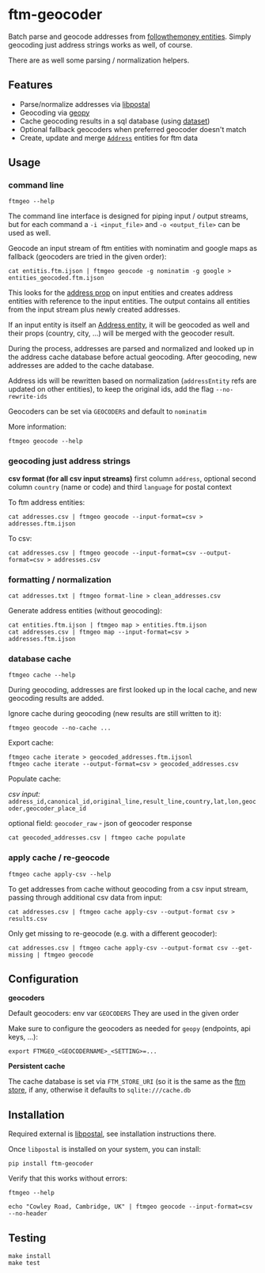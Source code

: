 # ftm-geocoder

Batch parse and geocode addresses from
[followthemoney entities](https://followthemoney.readthedocs.io/en/latest/).
Simply geocoding just address strings works as well, of course.

There are as well some parsing / normalization helpers.

## Features
- Parse/normalize addresses via [libpostal](https://github.com/openvenues/libpostal)
- Geocoding via [geopy](https://geopy.readthedocs.io/en/stable/)
- Cache geocoding results in a sql database (using [dataset](https://github.com/pudo/dataset))
- Optional fallback geocoders when preferred geocoder doesn't match
- Create, update and merge [`Address`](https://followthemoney.readthedocs.io/en/latest/model.html#address) entities for ftm data

## Usage

### command line

    ftmgeo --help

The command line interface is designed for piping input / output streams, but
for each command a `-i <input_file>` and `-o <output_file>` can be used as well.

Geocode an input stream of ftm entities with nominatim and google maps as
fallback (geocoders are tried in the given order):

    cat entitis.ftm.ijson | ftmgeo geocode -g nominatim -g google > entities_geocoded.ftm.ijson

This looks for the [address prop](https://followthemoney.readthedocs.io/en/latest/types.html#type-address)
on input entities and creates address entities with reference to the input
entities. The output contains all entities from the input stream plus newly
created addresses.

If an input entity is itself an [Address entity](https://followthemoney.readthedocs.io/en/latest/model.html#address),
it will be geocoded as well and their props (country, city, ...) will be merged
with the geocoder result.

During the process, addresses are parsed and normalized and looked up in the
address cache database before actual geocoding. After geocoding, new addresses
are added to the cache database.

Address ids will be rewritten based on normalization (`addressEntity` refs are updated on other entities),
to keep the original ids, add the flag `--no-rewrite-ids`

Geocoders can be set via `GEOCODERS` and default to `nominatim`

More information:

    ftmgeo geocode --help

### geocoding just address strings

**csv format (for all csv input streams)**
first column `address`, optional second column `country` (name or code) and
third `language` for postal context

To ftm address entities:

    cat addresses.csv | ftmgeo geocode --input-format=csv > addresses.ftm.ijson

To csv:

    cat addresses.csv | ftmgeo geocode --input-format=csv --output-format=csv > addresses.csv

### formatting / normalization

    cat addresses.txt | ftmgeo format-line > clean_addresses.csv

Generate address entities (without geocoding):

    cat entities.ftm.ijson | ftmgeo map > entities.ftm.ijson
    cat addresses.csv | ftmgeo map --input-format=csv > addresses.ftm.ijson

### database cache

    ftmgeo cache --help

During geocoding, addresses are first looked up in the local cache, and new
geocoding results are added.

Ignore cache during geocoding (new results are still written to it):

    ftmgeo geocode --no-cache ...

Export cache:

    ftmgeo cache iterate > geocoded_addresses.ftm.ijsonl
    ftmgeo cache iterate --output-format=csv > geocoded_addresses.csv

Populate cache:

*csv input:*
`address_id,canonical_id,original_line,result_line,country,lat,lon,geocoder,geocoder_place_id`

optional field: `geocoder_raw` - json of geocoder response

    cat geocoded_addresses.csv | ftmgeo cache populate

### apply cache / re-geocode

    ftmgeo cache apply-csv --help

To get addresses from cache without geocoding from a csv input stream, passing
through additional csv data from input:

    cat addresses.csv | ftmgeo cache apply-csv --output-format csv > results.csv

Only get missing to re-geocode (e.g. with a different geocoder):

    cat addresses.csv | ftmgeo cache apply-csv --output-format csv --get-missing | ftmgeo geocode

## Configuration

**geocoders**

Default geocoders: env var `GEOCODERS`
They are used in the given order

Make sure to configure the geocoders as needed for `geopy` (endpoints, api keys, ...):

`export FTMGEO_<GEOCODERNAME>_<SETTING>=...`

**Persistent cache**

The cache database is set via `FTM_STORE_URI` (so it is the same as the
[ftm store](https://github.com/alephdata/followthemoney-store), if any,
otherwise it defaults to `sqlite:///cache.db`

## Installation

Required external is [libpostal](https://github.com/openvenues/pypostal), see installation instructions there.

Once `libpostal` is installed on your system, you can install:

    pip install ftm-geocoder

Verify that this works without errors:

    ftmgeo --help

    echo "Cowley Road, Cambridge, UK" | ftmgeo geocode --input-format=csv --no-header

## Testing

    make install
    make test
